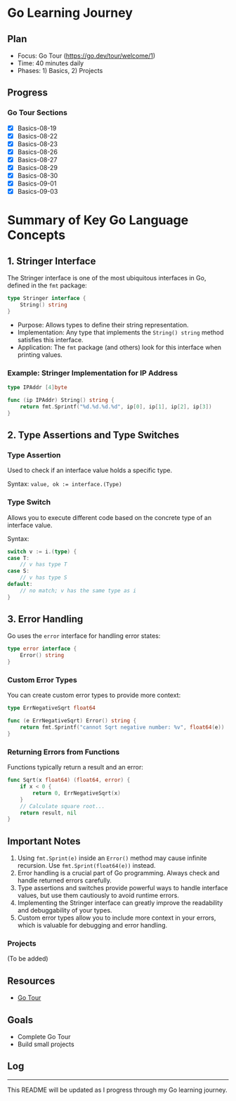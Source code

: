 # Go Learning Journey

## Plan

- Focus: Go Tour (https://go.dev/tour/welcome/1)
- Time: 40 minutes daily
- Phases: 1) Basics, 2) Projects

## Progress

### Go Tour Sections

- [X] Basics-08-19
- [X] Basics-08-22
- [X] Basics-08-23
- [X] Basics-08-26
- [X] Basics-08-27
- [X] Basics-08-29
- [X] Basics-08-30
- [X] Basics-09-01
- [X] Basics-09-03

# Summary of Key Go Language Concepts

## 1. Stringer Interface

The Stringer interface is one of the most ubiquitous interfaces in Go, defined in the `fmt` package:

```go
type Stringer interface {
    String() string
}
```

- Purpose: Allows types to define their string representation.
- Implementation: Any type that implements the `String() string` method satisfies this interface.
- Application: The `fmt` package (and others) look for this interface when printing values.

### Example: Stringer Implementation for IP Address

```go
type IPAddr [4]byte

func (ip IPAddr) String() string {
    return fmt.Sprintf("%d.%d.%d.%d", ip[0], ip[1], ip[2], ip[3])
}
```

## 2. Type Assertions and Type Switches

### Type Assertion

Used to check if an interface value holds a specific type.

Syntax: `value, ok := interface.(Type)`

### Type Switch

Allows you to execute different code based on the concrete type of an interface value.

Syntax:

```go
switch v := i.(type) {
case T:
    // v has type T
case S:
    // v has type S
default:
    // no match; v has the same type as i
}
```

## 3. Error Handling

Go uses the `error` interface for handling error states:

```go
type error interface {
    Error() string
}
```

### Custom Error Types

You can create custom error types to provide more context:

```go
type ErrNegativeSqrt float64

func (e ErrNegativeSqrt) Error() string {
    return fmt.Sprintf("cannot Sqrt negative number: %v", float64(e))
}
```

### Returning Errors from Functions

Functions typically return a result and an error:

```go
func Sqrt(x float64) (float64, error) {
    if x < 0 {
        return 0, ErrNegativeSqrt(x)
    }
    // Calculate square root...
    return result, nil
}
```

## Important Notes

1. Using `fmt.Sprint(e)` inside an `Error()` method may cause infinite recursion. Use `fmt.Sprint(float64(e))` instead.
2. Error handling is a crucial part of Go programming. Always check and handle returned errors carefully.
3. Type assertions and switches provide powerful ways to handle interface values, but use them cautiously to avoid runtime errors.
4. Implementing the Stringer interface can greatly improve the readability and debuggability of your types.
5. Custom error types allow you to include more context in your errors, which is valuable for debugging and error handling.

### Projects

(To be added)

## Resources

- [Go Tour](https://go.dev/tour/welcome/1)

## Goals

- Complete Go Tour
- Build small projects

## Log

---

This README will be updated as I progress through my Go learning journey.
